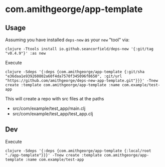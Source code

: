 # com.amithgeorge/app-template

## Usage

Assuming you have installed `deps-new` as your `new` "tool" via:

```shell
clojure -Ttools install io.github.seancorfield/deps-new '{:git/tag "v0.4.9"}' :as new
```

Execute

```shell
clojure -Sdeps '{:deps {com.amithgeorge/app-template {:git/sha "e36daa1e939260802a60f4da7570f345096f8650", :git/url "https://github.com/amithgeorge/deps-new-app-template.git"}}}' -Tnew create :template com.amithgeorge/app-template :name com.example/test-app
```

This will create a repo with src files at the paths

- src/com/example/test_app/main.clj
- src/com/example/test_app/test_app.clj

## Dev

Execute

```shell
clojure -Sdeps '{:deps {com.amithgeorge/app-template {:local/root "./app-template"}}}' -Tnew create :template com.amithgeorge/app-template :name com.example/test-app
```
